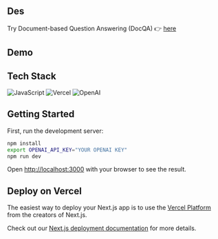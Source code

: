 ## Des

Try Document-based Question Answering (DocQA) :point_right: [here](https://lang-chat-nextjs.vercel.app/)

<!-- This is a [Next.js](https://nextjs.org/) project bootstrapped with [`create-next-app`](https://github.com/vercel/next.js/tree/canary/packages/create-next-app). -->
## Demo

## Tech Stack
![JavaScript](https://img.shields.io/badge/JavaScript-323330?style=for-the-badge&logo=javascript&logoColor=F7DF1E)
![Vercel](https://img.shields.io/badge/Vercel-000000?style=for-the-badge&logo=vercel&logoColor=white)
![OpenAI](https://img.shields.io/static/v1?style=for-the-badge&message=OpenAI&color=0081A5&logo=OpenAI+Gym&logoColor=FFFFFF&label=)


## Getting Started

First, run the development server:

```bash
npm install
export OPENAI_API_KEY="YOUR OPENAI KEY"
npm run dev
```

Open [http://localhost:3000](http://localhost:3000) with your browser to see the result.

## Deploy on Vercel

The easiest way to deploy your Next.js app is to use the [Vercel Platform](https://vercel.com/new?utm_medium=default-template&filter=next.js&utm_source=create-next-app&utm_campaign=create-next-app-readme) from the creators of Next.js.

Check out our [Next.js deployment documentation](https://nextjs.org/docs/deployment) for more details.

